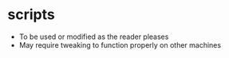 # scripts

- To be used or modified as the reader pleases
- May require tweaking to function properly on other machines
